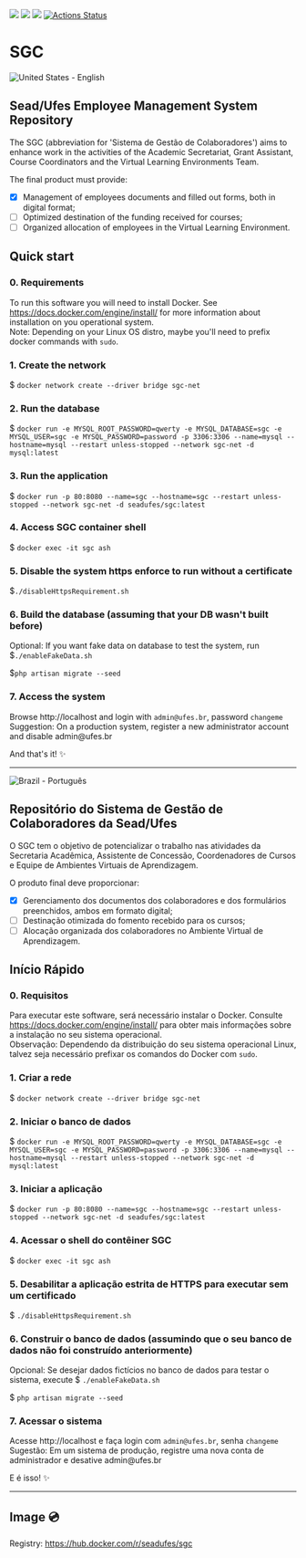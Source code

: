 <img src="https://img.shields.io/badge/PHP-8-blue" />&nbsp;<img src="https://img.shields.io/badge/Laravel-10-red" />&nbsp;<img src="https://img.shields.io/badge/Bootstrap-5-blueviolet" />&nbsp;[![Actions Status](https://github.com/SEAD-UFES/sgc/workflows/Integration-Tests/badge.svg)](https://github.com/SEAD-UFES/sgc/actions)

# SGC

![United States](https://raw.githubusercontent.com/stevenrskelton/flag-icon/master/png/16/country-4x3/us.png "United States") - English
## Sead/Ufes Employee Management System Repository

The SGC (abbreviation for 'Sistema de Gestão de Colaboradores') aims to enhance work in the activities of the Academic Secretariat, Grant Assistant, Course Coordinators and the Virtual Learning Environments Team.

The final product must provide:
- [x] Management of employees documents and filled out forms, both in digital format;
- [ ] Optimized destination of the funding received for courses;
- [ ] Organized allocation of employees in the Virtual Learning Environment.

## Quick start

### 0. Requirements
To run this software you will need to install Docker. See https://docs.docker.com/engine/install/ for more information about installation on you operational system.<br />
Note: Depending on your Linux OS distro, maybe you'll need to prefix docker commands with `sudo`.

### 1. Create the network
$ `docker network create --driver bridge sgc-net`

### 2. Run the database
$ `docker run -e MYSQL_ROOT_PASSWORD=qwerty -e MYSQL_DATABASE=sgc -e MYSQL_USER=sgc -e MYSQL_PASSWORD=password -p 3306:3306 --name=mysql --hostname=mysql --restart unless-stopped --network sgc-net -d mysql:latest`

### 3. Run the application
$ `docker run -p 80:8080 --name=sgc --hostname=sgc --restart unless-stopped --network sgc-net -d seadufes/sgc:latest`

### 4. Access SGC container shell
$ `docker exec -it sgc ash`

### 5. Disable the system https enforce to run without a certificate
$`./disableHttpsRequirement.sh`

### 6. Build the database (assuming that your DB wasn't built before)
Optional:  If you want fake data on database to test the system, run $`./enableFakeData.sh`

$`php artisan migrate --seed`

### 7. Access the system
Browse http://localhost and login with `admin@ufes.br`, password `changeme`<br />
Suggestion: On a production system, register a new administrator account and disable admin[]()@ufes.br

And that's it! ✨
<hr \>

![Brazil](https://raw.githubusercontent.com/stevenrskelton/flag-icon/master/png/16/country-4x3/br.png "Brazil") - Português
## Repositório do Sistema de Gestão de Colaboradores da Sead/Ufes

O SGC tem o objetivo de potencializar o trabalho nas atividades da Secretaria Acadêmica, Assistente de Concessão, Coordenadores de Cursos e Equipe de Ambientes Virtuais de Aprendizagem.

O produto final deve proporcionar:
- [x] Gerenciamento dos documentos dos colaboradores e dos formulários preenchidos, ambos em formato digital;
- [ ] Destinação otimizada do fomento recebido para os cursos;
- [ ] Alocação organizada dos colaboradores no Ambiente Virtual de Aprendizagem.

## Início Rápido

### 0. Requisitos
Para executar este software, será necessário instalar o Docker. Consulte https://docs.docker.com/engine/install/ para obter mais informações sobre a instalação no seu sistema operacional.<br />
Observação: Dependendo da distribuição do seu sistema operacional Linux, talvez seja necessário prefixar os comandos do Docker com `sudo`.

### 1. Criar a rede
$ `docker network create --driver bridge sgc-net`

### 2. Iniciar o banco de dados
$ `docker run -e MYSQL_ROOT_PASSWORD=qwerty -e MYSQL_DATABASE=sgc -e MYSQL_USER=sgc -e MYSQL_PASSWORD=password -p 3306:3306 --name=mysql --hostname=mysql --restart unless-stopped --network sgc-net -d mysql:latest`

### 3. Iniciar a aplicação
$ `docker run -p 80:8080 --name=sgc --hostname=sgc --restart unless-stopped --network sgc-net -d seadufes/sgc:latest`

### 4. Acessar o shell do contêiner SGC
$ `docker exec -it sgc ash`

### 5. Desabilitar a aplicação estrita de HTTPS para executar sem um certificado
$ `./disableHttpsRequirement.sh`

### 6. Construir o banco de dados (assumindo que o seu banco de dados não foi construído anteriormente)
Opcional: Se desejar dados fictícios no banco de dados para testar o sistema, execute $ `./enableFakeData.sh`

$ `php artisan migrate --seed`

### 7. Acessar o sistema
Acesse http://localhost e faça login com `admin@ufes.br`, senha `changeme`<br />
Sugestão: Em um sistema de produção, registre uma nova conta de administrador e desative admin[]()@ufes.br

E é isso! ✨
<hr \>

## Image 💿

Registry: https://hub.docker.com/r/seadufes/sgc

